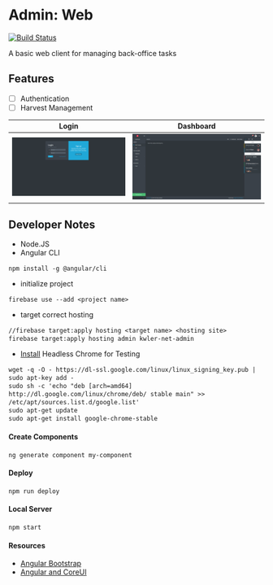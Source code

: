 # Admin: Web
[![Build Status](https://travis-ci.org/kwler/admin-ui-web.svg?branch=master)](https://travis-ci.org/kwler/admin-ui-web)

A basic web client for managing back-office tasks

## Features
- [ ] Authentication
- [ ] Harvest Management

| Login                                    | Dashboard                                      |
| ---------------------------------------- |:----------------------------------------------:|
| ![Login](/docs/screenshots/login.png)    | ![Dashboard](/docs/screenshots/dashboard.png)  |

## Developer Notes
- Node.JS
- Angular CLI
```
npm install -g @angular/cli
```
- initialize project
```
firebase use --add <project name>
```
- target correct hosting
```
//firebase target:apply hosting <target name> <hosting site>
firebase target:apply hosting admin kwler-net-admin
```
- [Install](https://www.ubuntuupdates.org/ppa/google_chrome?dist=stable) Headless Chrome for Testing
```
wget -q -O - https://dl-ssl.google.com/linux/linux_signing_key.pub | sudo apt-key add - 
sudo sh -c 'echo "deb [arch=amd64] http://dl.google.com/linux/chrome/deb/ stable main" >> /etc/apt/sources.list.d/google.list'
sudo apt-get update 
sudo apt-get install google-chrome-stable
```

#### Create Components
```
ng generate component my-component
```

#### Deploy
```
npm run deploy
```

#### Local Server
```
npm start
```

#### Resources
- [Angular Bootstrap](https://valor-software.com/ngx-bootstrap/#/getting-started)
- [Angular and CoreUI](https://github.com/coreui/coreui-free-angular-admin-template)

